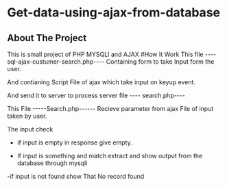 # Get-data-using-ajax-from-database

## About The Project
This is small project of PHP MYSQLI and AJAX
#How It Work
  This file ----sql-ajax-custumer-search.php---- Containing form to take Input form the user.
  
  And contianing Script File of ajax which take input on keyup event.
  
  And send it to server to process server file ---- search.php----
  
  This File -----Search.php------ Recieve parameter from ajax File of input taken by user.
  
  The input check 
  - if input is empty in response give empty.
  
  - If input is something and match extract and show output from the database through mysqli
  
  -if input is not found show That No record found 
